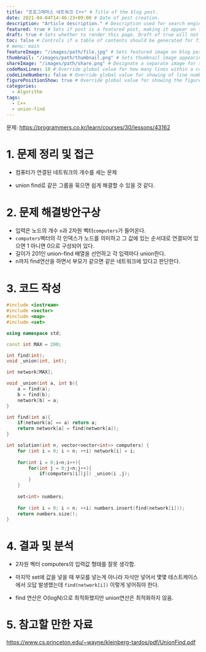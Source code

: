 ```yaml
---
title: "프로그래머스 네트워크 C++" # Title of the blog post.
date: 2021-04-04T14:46:23+09:00 # Date of post creation.
description: "Article description." # Description used for search engine.
featured: true # Sets if post is a featured post, making it appear on the sidebar. A featured post won't be listed on the sidebar if it's the current page
draft: true # Sets whether to render this page. Draft of true will not be rendered.
toc: false # Controls if a table of contents should be generated for first-level links automatically.
# menu: main
featureImage: "/images/path/file.jpg" # Sets featured image on blog post.
thumbnail: "/images/path/thumbnail.png" # Sets thumbnail image appearing inside card on homepage.
shareImage: "/images/path/share.png" # Designate a separate image for social media sharing.
codeMaxLines: 10 # Override global value for how many lines within a code block before auto-collapsing.
codeLineNumbers: false # Override global value for showing of line numbers within code block.
figurePositionShow: true # Override global value for showing the figure label.
categories:
  - Algorithm
tags:
  - C++
  - union-find
---
```


문제: https://programmers.co.kr/learn/courses/30/lessons/43162

# 1. 문제 정리 및 접근

- 컴퓨터가 연결된 네트워크의 개수를 세는 문제

- union find로 같은 그룹을 묶으면 쉽게 해결할 수 있을 것 같다.

  

# 2. 문제 해결방안구상

- 입력은 노드의 개수 `n`과  2차원 벡터`computers`가 들어온다.
- `computers`벡터의 각 인덱스가 노드를 의미하고 그 값에 있는 순서대로 연결되어 있으면 1 아니면 0으로 구성되어 있다.
- 길이가 201인 union-find 배열을 선언하고 각 입력마다 union한다.
- n까지 find연산을 하면서 부모가 같으면 같은 네트워크에 있다고 판단한다.



# 3. 코드 작성

```c++
#include <iostream>
#include <vector>
#include <map>
#include <set>

using namespace std;

const int MAX = 200;

int find(int);
void _union(int, int);

int network[MAX];

void _union(int a, int b){
    a = find(a);
    b = find(b);
    network[b] = a;
}

int find(int a){
    if(network[a] == a) return a;
    return network[a] = find(network[a]);
}

int solution(int n, vector<vector<int>> computers) {
    for (int i = 0; i < n; ++i) network[i] = i;
    
    for(int i = 0;i<n;i++){
        for(int j = 0;j<n;j++){
            if(computers[i][j]) _union(i ,j);
        }
    }
    
    set<int> numbers;
    
    for (int i = 0; i < n; ++i) numbers.insert(find(network[i]));
    return numbers.size();
}
```


# 4. 결과 및 분석

- 2차원 벡터 computers의 입력값 형태를 잘못 생각함.

- 마지막 set에 값을 넣을 때 부모를 넣는게 아니라 자식만 넣어서 몇몇 테스트케이스에서 오답 발생했는데 `find(network[i])` 이렇게 넣어줘야 한다.

- find 연산은 O(logN)으로 최적화했지만 union연산은 최적화하지 않음.

  

# 5. 참고할 만한 자료

https://www.cs.princeton.edu/~wayne/kleinberg-tardos/pdf/UnionFind.pdf